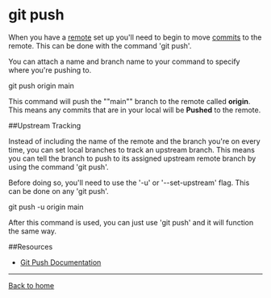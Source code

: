 # git push

When you have a [remote](./REMOTE.md) set up you'll need to begin to move [commits](./COMMIT.md) to the remote. This can be done with the command 'git push'.

You can attach a name and branch name to your command to specify where you're pushing to.


git push origin main


This command will push the ""main"" branch to the remote called **origin**. This means any commits that are in your local will be **Pushed** to the remote.

##Upstream Tracking

Instead of including the name of the remote and the branch you're on every time, you can set local branches to track an upstream branch. This means you can tell the branch to push to its assigned upstream remote branch by using the command 'git push'.

Before doing so, you'll need to use the '-u' or '--set-upstream' flag. This can be done on any 'git push'.


git push -u origin main


After this command is used, you can just use 'git push' and it will function the same way.

##Resources

- [Git Push Documentation](https://git-scm.com/docs/git-push)

---

[Back to home](../README.md)